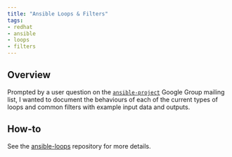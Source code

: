 ```yaml
---
title: "Ansible Loops & Filters"
tags:
- redhat
- ansible
- loops
- filters
---
```


## Overview
Prompted by a user question on the [`ansible-project`](https://groups.google.com/g/ansible-project?pli=1) Google Group mailing list, I wanted to document the behaviours of each of the current types of loops and common filters with example input data and outputs.

## How-to
See the [ansible-loops](https://github.com/wmcdonald404/ansible-loops?tab=readme-ov-file#ansible-loops) repository for more details.
